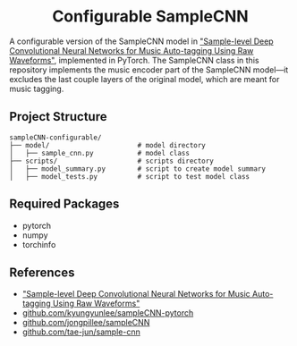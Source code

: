 

<div align="center">

# Configurable SampleCNN
</div>

A configurable version of the SampleCNN model in ["Sample-level Deep Convolutional Neural Networks for Music Auto-tagging Using Raw Waveforms"](https://arxiv.org/abs/1703.01789), implemented in PyTorch. The SampleCNN class in this repository implements the music encoder part of the SampleCNN model—it excludes the last couple layers of the original model, which are meant for music tagging.



## Project Structure

```
sampleCNN-configurable/
├── model/                      # model directory
│   ├── sample_cnn.py           # model class
├── scripts/                    # scripts directory
│   ├── model_summary.py        # script to create model summary
│   ├── model_tests.py          # script to test model class
```


## Required Packages

* pytorch
* numpy
* torchinfo


## References

* ["Sample-level Deep Convolutional Neural Networks for Music Auto-tagging Using Raw Waveforms"](https://arxiv.org/abs/1703.01789)
* [github.com/kyungyunlee/sampleCNN-pytorch](https://github.com/kyungyunlee/sampleCNN-pytorch)
* [github.com/jongpillee/sampleCNN](https://github.com/jongpillee/sampleCNN)
* [github.com/tae-jun/sample-cnn](https://github.com/tae-jun/sample-cnn)

